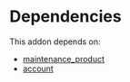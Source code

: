 # Dependencies

This addon depends on:

- [maintenance_product](https://github.com/bringout/oca-technical)
- [account](https://github.com/bringout/oca-ocb-accounting)
